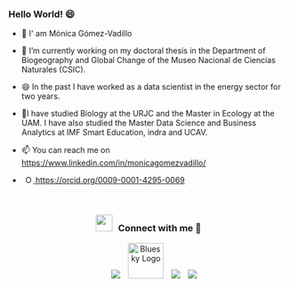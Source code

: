 ### Hello World! 😄

- 👋 I' am Mónica Gómez-Vadillo
- 🔭 I’m currently working on my doctoral thesis in the Department of Biogeography and Global Change of the Museo Nacional de Ciencias Naturales (CSIC).
- 😄 In the past I have worked as a data scientist in the energy sector for two years.
- 🌱I have studied Biology at the URJC and the Master in Ecology at the UAM. I have also studied the Master Data Science and Business Analytics at IMF Smart Education, indra and UCAV.
- 📫 You can reach me on https://www.linkedin.com/in/monicagomezvadillo/

-    <a
    id="cy-effective-orcid-url"
    class="underline"
     href="https://orcid.org/0009-0001-4295-0069"
     target="orcid.widget"
     rel="me noopener noreferrer"
     style="vertical-align: top">
     <img
        src="https://orcid.org/sites/default/files/images/orcid_16x16.png"
        style="width: 1em; margin-inline-start: 0.5em"
        alt="ORCID iD icon"/>
      https://orcid.org/0009-0001-4295-0069
    </a>



<br/>
<h3 align="center" > <img src="https://media.giphy.com/media/iY8CRBdQXODJSCERIr/giphy.gif" width="30" height="30" style="margin-right: 10px;">Connect with me 🤝 </h3>

<p align="center">

 <div align="center"  class="icons-social" style="margin-left: 10px;">
        <a style="margin-left: 10px;"  target="_blank" href="https://www.linkedin.com/in/monicagomezvadillo/">
			<img src="https://img.icons8.com/nolan/64/linkedin.png"></a>
	 <a style="margin-left: 10px;" target="_blank" href="https://bsky.app/profile/biomolic.bsky.social">
		 <img width="64" height="64" src="https://img.icons8.com/nolan/64/bluesky.png" alt="Bluesky Logo"></a>
	 <a style="margin-left: 10px;" target="_blank" href="https://x.com/BioMolic">
			<img src="https://img.icons8.com/nolan/64/twitterx.png" ></a>
	 <a style="margin-left: 10px;" target="_blank" href="https://github.com/mgomezv26/mgomezv26">
		 <img src="https://img.icons8.com/nolan/64/github.png"></a>
      </div>

</p>

